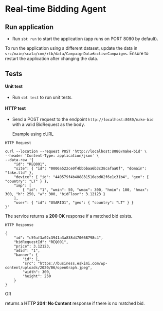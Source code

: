 # Real-time Bidding Agent

## Run application
- Run `sbt run` to start the application (app runs on PORT 8080 by default).

To run the application using a different dataset, update the data in `src/main/scala/com/rtb/data/CampaignData#activeCampaigns`. Ensure to restart the application after changing the data.

## Tests

#### Unit test
- Run `sbt test` to run unit tests.

#### HTTP test
- Send a POST request to the endpoint `http://localhost:8080/make-bid` with a valid BidRequest as the body.

  Example using cURL
```
HTTP Request

curl --location --request POST 'http://localhost:8080/make-bid' \
--header 'Content-Type: application/json' \
--data-raw '{
    "id": "REQ001",
    "site": { "id": "0006a522ce0f4bbbbaa6b3c38cafaa0f", "domain": "fake.tld" },
    "device": { "id": "440579f4b408831516ebd02f6e1c31b4", "geo": { "country": "LT" } },
    "imp": [
        { "id": "1", "wmin": 50, "wmax": 300, "hmin": 100, "hmax": 300, "h": 250, "w": 300, "bidFloor": 3.12123 }
    ],
    "user": { "id": "USARIO1", "geo": { "country": "LT" } }
}'
```

The service returns a **200 OK** response if a matched bid exists.
```
HTTP Response

{
    "id": "c59af3a02c3941a3a838d470668798c4",
    "bidRequestId": "REQ001",
    "price": 3.12123,
    "adid": "1",
    "banner": {
        "id": 1,
        "src": "https://business.eskimi.com/wp-content/uploads/2020/06/openGraph.jpeg",
        "width": 300,
        "height": 250
    }
}
```

OR

returns a **HTTP 204: No Content** response if there is no matched bid.

